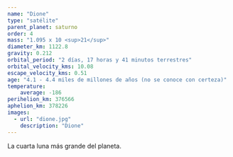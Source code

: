 ```yaml
---
name: "Dione"
type: "satélite"
parent_planet: saturno
order: 4
mass: "1.095 x 10 <sup>21</sup>"
diameter_km: 1122.8
gravity: 0.212
orbital_period: "2 días, 17 horas y 41 minutos terrestres"
orbital_velocity_kms: 10.08
escape_velocity_kms: 0.51
age: "4.1 - 4.4 miles de millones de años (no se conoce con certeza)"
temperature:
    average: -186
perihelion_km: 376566
aphelion_km: 378226
images:
  - url: "dione.jpg"
    description: "Dione"
---
```


La cuarta luna más grande del planeta.